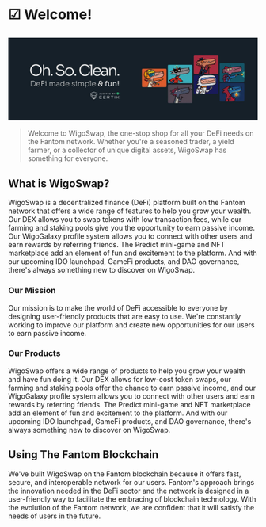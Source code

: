 # ☑ Welcome!

##

![](<.gitbook/assets/1500x500 (2).jpeg>)

> Welcome to WigoSwap, the one-stop shop for all your DeFi needs on the Fantom network. Whether you're a seasoned trader, a yield farmer, or a collector of unique digital assets, WigoSwap has something for everyone.

## **What is WigoSwap?**

WigoSwap is a decentralized finance (DeFi) platform built on the Fantom network that offers a wide range of features to help you grow your wealth. Our DEX allows you to swap tokens with low transaction fees, while our farming and staking pools give you the opportunity to earn passive income. Our WigoGalaxy profile system allows you to connect with other users and earn rewards by referring friends. The Predict mini-game and NFT marketplace add an element of fun and excitement to the platform. And with our upcoming IDO launchpad, GameFi products, and DAO governance, there's always something new to discover on WigoSwap.



### Our Mission

Our mission is to make the world of DeFi accessible to everyone by designing user-friendly products that are easy to use. We're constantly working to improve our platform and create new opportunities for our users to earn passive income.



### Our Products

WigoSwap offers a wide range of products to help you grow your wealth and have fun doing it. Our DEX allows for low-cost token swaps, our farming and staking pools offer the chance to earn passive income, and our WigoGalaxy profile system allows you to connect with other users and earn rewards by referring friends. The Predict mini-game and NFT marketplace add an element of fun and excitement to the platform. And with our upcoming IDO launchpad, GameFi products, and DAO governance, there's always something new to discover on WigoSwap.



## **Using The Fantom Blockchain**

We've built WigoSwap on the Fantom blockchain because it offers fast, secure, and interoperable network for our users. Fantom's approach brings the innovation needed in the DeFi sector and the network is designed in a user-friendly way to facilitate the embracing of blockchain technology. With the evolution of the Fantom network, we are confident that it will satisfy the needs of users in the future.
